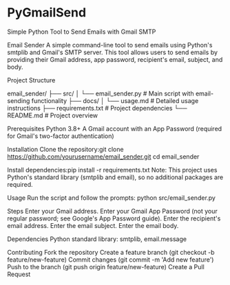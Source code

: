 # PyGmailSend
Simple Python Tool to Send Emails with Gmail SMTP


Email Sender
A simple command-line tool to send emails using Python's smtplib and Gmail's SMTP server. This tool allows users to send emails by providing their Gmail address, app password, recipient's email, subject, and body.

Project Structure

email_sender/
├── src/
│   └── email_sender.py   # Main script with email-sending functionality
├── docs/
│   └── usage.md          # Detailed usage instructions
├── requirements.txt       # Project dependencies
└── README.md             # Project overview

Prerequisites
Python 3.8+
A Gmail account with an App Password (required for Gmail's two-factor authentication)

Installation
Clone the repository:git clone https://github.com/yourusername/email_sender.git
cd email_sender


Install dependencies:pip install -r requirements.txt
Note: This project uses Python's standard library (smtplib and email), so no additional packages are required.

Usage
Run the script and follow the prompts:
python src/email_sender.py

Steps
Enter your Gmail address.
Enter your Gmail App Password (not your regular password; see Google's App Password guide).
Enter the recipient's email address.
Enter the email subject.
Enter the email body.

Dependencies
Python standard library: smtplib, email.message

Contributing
Fork the repository
Create a feature branch (git checkout -b feature/new-feature)
Commit changes (git commit -m 'Add new feature')
Push to the branch (git push origin feature/new-feature)
Create a Pull Request

